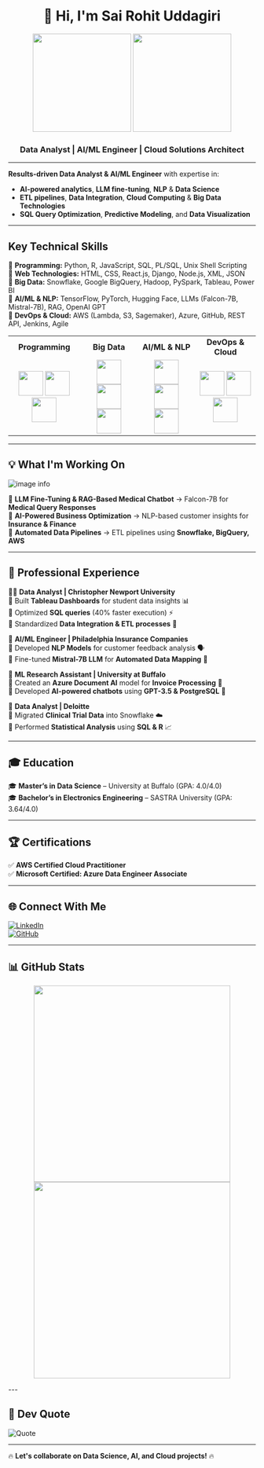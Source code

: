 <h1 align="center">👋 Hi, I'm Sai Rohit Uddagiri</h1>

<p align="center">
  <img src="https://raw.githubusercontent.com/TheDudeThatCode/TheDudeThatCode/master/Assets/Developer.gif" width="200"/>
  <img src="https://media.tenor.com/JymtCWqGASQAAAAC/sun-halo-dragon-head-dance.gif" width="200"/>
</p>

<h3 align="center">Data Analyst | AI/ML Engineer | Cloud Solutions Architect</h3>

---

**Results-driven Data Analyst & AI/ML Engineer** with expertise in:
- **AI-powered analytics**, **LLM fine-tuning**, **NLP** & **Data Science**
- **ETL pipelines**, **Data Integration**, **Cloud Computing** & **Big Data Technologies**
- **SQL Query Optimization**, **Predictive Modeling**, and **Data Visualization**

---

## **Key Technical Skills**
🌟 **Programming:** Python, R, JavaScript, SQL, PL/SQL, Unix Shell Scripting  
🌟 **Web Technologies:** HTML, CSS, React.js, Django, Node.js, XML, JSON  
🌟 **Big Data:** Snowflake, Google BigQuery, Hadoop, PySpark, Tableau, Power BI  
🌟 **AI/ML & NLP:** TensorFlow, PyTorch, Hugging Face, LLMs (Falcon-7B, Mistral-7B), RAG, OpenAI GPT  
🌟 **DevOps & Cloud:** AWS (Lambda, S3, Sagemaker), Azure, GitHub, REST API, Jenkins, Agile  

<table>
<tr>
  <td align="center"><b>Programming</b></td>
  <td align="center"><b>Big Data</b></td>
  <td align="center"><b>AI/ML & NLP</b></td>
  <td align="center"><b>DevOps & Cloud</b></td>
</tr>
<tr>
  <td align="center">
    <img src="https://cdn.jsdelivr.net/gh/devicons/devicon/icons/python/python-original.svg" width="50"/>
    <img src="https://cdn.jsdelivr.net/gh/devicons/devicon/icons/javascript/javascript-original.svg" width="50"/>
    <img src="https://cdn.jsdelivr.net/gh/devicons/devicon/icons/java/java-original.svg" width="50"/>
  </td>
  <td align="center">
    <img src="https://cdn.jsdelivr.net/gh/devicons/devicon/icons/snowflake/snowflake-original.svg" width="50"/>
    <img src="https://cdn.jsdelivr.net/gh/devicons/devicon/icons/hadoop/hadoop-original.svg" width="50"/>
    <img src="https://cdn.jsdelivr.net/gh/devicons/devicon/icons/googlecloud/googlecloud-original.svg" width="50"/>
  </td>
  <td align="center">
    <img src="https://cdn.jsdelivr.net/gh/devicons/devicon/icons/tensorflow/tensorflow-original.svg" width="50"/>
    <img src="https://cdn.jsdelivr.net/gh/devicons/devicon/icons/pytorch/pytorch-original.svg" width="50"/>
    <img src="https://huggingface.co/front/assets/huggingface_logo-noborder.svg" width="50"/>
  </td>
  <td align="center">
    <img src="https://cdn.jsdelivr.net/gh/devicons/devicon/icons/amazonwebservices/amazonwebservices-original.svg" width="50"/>
    <img src="https://cdn.jsdelivr.net/gh/devicons/devicon/icons/azure/azure-original.svg" width="50"/>
    <img src="https://cdn.jsdelivr.net/gh/devicons/devicon/icons/docker/docker-original.svg" width="50"/>
  </td>
</tr>
</table>

---

## 💡 **What I'm Working On**

 ![image info](https://opendatascience.com/wp-content/uploads/2017/12/keywords_wordcloud-e1512165849912.png)

🔹 **LLM Fine-Tuning & RAG-Based Medical Chatbot** → Falcon-7B for **Medical Query Responses**  
🔹 **AI-Powered Business Optimization** → NLP-based customer insights for **Insurance & Finance**  
🔹 **Automated Data Pipelines** → ETL pipelines using **Snowflake, BigQuery, AWS**  

---

## 🚀 **Professional Experience**
👨‍💻 **Data Analyst | Christopher Newport University**  
🔹 Built **Tableau Dashboards** for student data insights 📊  
🔹 Optimized **SQL queries** (40% faster execution) ⚡  
🔹 Standardized **Data Integration & ETL processes** 🔄  

🤖 **AI/ML Engineer | Philadelphia Insurance Companies**  
🔹 Developed **NLP Models** for customer feedback analysis 🗣️  
🔹 Fine-tuned **Mistral-7B LLM** for **Automated Data Mapping** 🤖  

🔬 **ML Research Assistant | University at Buffalo**  
🔹 Created an **Azure Document AI** model for **Invoice Processing** 🏥  
🔹 Developed **AI-powered chatbots** using **GPT-3.5 & PostgreSQL** 💬  

🏢 **Data Analyst | Deloitte**  
🔹 Migrated **Clinical Trial Data** into Snowflake ☁️  
🔹 Performed **Statistical Analysis** using **SQL & R** 📈  

---

## 🎓 **Education**
🎓 **Master’s in Data Science** – University at Buffalo (GPA: 4.0/4.0)  
🎓 **Bachelor’s in Electronics Engineering** – SASTRA University (GPA: 3.64/4.0)  

---

## 🏆 **Certifications**
✅ **AWS Certified Cloud Practitioner**  
✅ **Microsoft Certified: Azure Data Engineer Associate**  

---

## 🌐 **Connect With Me**
[![LinkedIn](https://img.shields.io/badge/LinkedIn-%230077B5.svg?logo=linkedin&logoColor=white)](https://www.linkedin.com/in/sairohituddagiri/)  
[![GitHub](https://img.shields.io/badge/GitHub-181717.svg?logo=github&logoColor=white)](https://github.com/Rohituddagiri)  

---

## 📊 **GitHub Stats**
<p align="center">
  <img src="https://github-readme-streak-stats.herokuapp.com/?user=Rohituddagiri&theme=dark" width="400"/>
  <img src="https://github-readme-stats.vercel.app/api/top-langs/?username=Rohituddagiri&layout=compact&theme=dark" width="400"/>
</p>
---

## 📝 **Dev Quote**
![Quote](https://quotes-github-readme.vercel.app/api?type=horizontal&theme=radical)

---

🔥 **Let's collaborate on Data Science, AI, and Cloud projects!** 🔥  
